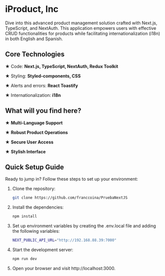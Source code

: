 # iProduct, Inc

Dive into this advanced product management solution crafted with Next.js, TypeScript, and NextAuth. This application empowers users with effective CRUD functionalities for products while facilitating internationalization (i18n) in both English and Spanish. 

## Core Technologies

 ★ Code: **Next.js, TypeScript, NextAuth, Redux Toolkit**
 
 ★ Styling: **Styled-components, CSS**
 
 ★ Alerts and errors: **React Toastify**
 
 ★ Internationalization: **i18n**

## What will you find here?

★ **Multi-Language Support**

★ **Robust Product Operations**

★ **Secure User Access**

★ **Stylish Interface**

## Quick Setup Guide

Ready to jump in? Follow these steps to set up your environment: 

1. Clone the repository:

   ```bash
   git clone https://github.com/franccoina/PruebaNextJS

2. Install the dependencies:

   ```bash
   npm install

3. Set up environment variables by creating the .env.local file and adding the following variables:

   ```bash
   NEXT_PUBLIC_API_URL="http://192.168.88.39:7000"

4. Start the development server:

   ```bash
   npm run dev 

5.  Open your browser and visit http://localhost:3000. 
